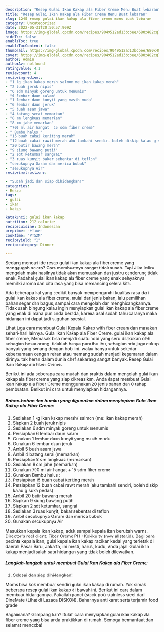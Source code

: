 ```yaml
---
description: "Resep Gulai Ikan Kakap ala Fiber Creme Menu Buat lebaran"
title: "Resep Gulai Ikan Kakap ala Fiber Creme Menu Buat lebaran"
slug: 1245-resep-gulai-ikan-kakap-ala-fiber-creme-menu-buat-lebaran
category: Uncategorized
date: 2022-05-31T20:50:57.909Z
image: https://img-global.cpcdn.com/recipes/9049512ad13bcbee/680x482cq70/gulai-ikan-kakap-ala-fiber-creme-foto-resep-utama.jpg
hideToc: false
enableToc: true
enableTocContent: false
thumbnail: https://img-global.cpcdn.com/recipes/9049512ad13bcbee/680x482cq70/gulai-ikan-kakap-ala-fiber-creme-foto-resep-utama.jpg
cover: https://img-global.cpcdn.com/recipes/9049512ad13bcbee/680x482cq70/gulai-ikan-kakap-ala-fiber-creme-foto-resep-utama.jpg
author: Admin
authorAv: notfound
ratingvalue: 4.1
reviewcount: 4
recipeingredient:
- "1 kg ikan kakap merah salmon me ikan kakap merah"
- "2 buah jeruk nipis"
- "6 sdm minyak goreng untuk menumis"
- "6 lembar daun salam"
- "1 lembar daun kunyit yang masih muda"
- "6 lembar daun jeruk"
- "5 buah asam jawa"
- "4 batang serai memarkan"
- "8 cm lengkuas memarkan"
- "8 cm jahe memarkan"
- "700 ml air hangat  15 sdm fiber creme"
- " Bumbu halus "
- "15 buah cabai keriting merah"
- "12 buah cabai rawit merah aku tambahi sendiri boleh diskip kalau g suka pedas"
- "20 butir bawang merah"
- "9 siung bawang putih"
- "2 sdt ketumbar sangrai"
- "3 ruas kunyit bakar sebentar di teflon"
- "secukupnya Garam dan merica bubuk"
- "secukupnya Air"
recipeinstructions:

- "Sudah jadi dan siap dihidangkan!"
categories:
- Resep
tags:
- gulai
- ikan
- kakap

katakunci: gulai ikan kakap 
nutrition: 212 calories
recipecuisine: Indonesian
preptime: "PT18M"
cooktime: "PT52M"
recipeyield: "1"
recipecategory: Dinner

---
```



Sedang mencari ide resep gulai ikan kakap ala fiber creme yang menggugah selera? Cara membuatnya sangat tidak susah. Tapi Jika keliru mengolah maka hasilnya tidak akan memuaskan dan justru cenderung tidak enak. Padahal gulai ikan kakap ala fiber creme yang enak selayaknya memiliki aroma dan cita rasa yang bisa memancing selera kita.


Ada beberapa hal yang sedikit banyak mempengaruhi kualitas rasa dari gulai ikan kakap ala fiber creme, mulai dari jenis bahan, lalu pemilihan bahan segar dan bagus, sampai cara mengolah dan menghidangkannya. Tidak usah bingung kalau ingin menyiapkan gulai ikan kakap ala fiber creme yang enak di mana pun anda berada, karena asal sudah tahu caranya maka hidangan ini dapat jadi suguhan spesial.

Lihat juga cara membuat Gulai Kepala Kakap with fiber cream dan masakan sehari-hari lainnya. Gulai Ikan Kakap ala Fiber Creme. gulai ikan kakap ala fiber creme, Memasak bisa menjadi suatu hobi yang seru dilakukan oleh sebagian besar orang. tidaklah hanya para ibu ibu, sebagian pria juga cukup banyak yang senang dengan hobi ini. walau hanya untuk sekedar kebersamaan dengan rekan atau memang sudah menjadi kegemaran dalam dirinya. tak heran dalam dunia chef sekarang sangat banyak. Resep Gulai Ikan Kakap ala Fiber Creme.


Berikut ini ada beberapa cara mudah dan praktis dalam mengolah gulai ikan kakap ala fiber creme yang siap dikreasikan. Anda dapat membuat Gulai Ikan Kakap ala Fiber Creme menggunakan 20 jenis bahan dan 0 tahap pembuatan. Berikut ini cara untuk menyiapkan hidangannya.

<!--inarticleads1-->

##### Bahan-bahan dan bumbu yang digunakan dalam menyiapkan Gulai Ikan Kakap ala Fiber Creme:

1. Sediakan 1 kg ikan kakap merah/ salmon (me: ikan kakap merah)
1. Siapkan 2 buah jeruk nipis
1. Sediakan 6 sdm minyak goreng untuk menumis
1. Persiapkan 6 lembar daun salam
1. Gunakan 1 lembar daun kunyit yang masih muda
1. Gunakan 6 lembar daun jeruk
1. Ambil 5 buah asam jawa
1. Ambil 4 batang serai (memarkan)
1. Persiapkan 8 cm lengkuas (memarkan)
1. Sediakan 8 cm jahe (memarkan)
1. Gunakan 700 ml air hangat + 15 sdm fiber creme
1. Gunakan  Bumbu halus :
1. Persiapkan 15 buah cabai keriting merah
1. Persiapkan 12 buah cabai rawit merah (aku tambahi sendiri, boleh diskip kalau g suka pedas)
1. Ambil 20 butir bawang merah
1. Siapkan 9 siung bawang putih
1. Siapkan 2 sdt ketumbar, sangrai
1. Sediakan 3 ruas kunyit, bakar sebentar di teflon
1. Ambil secukupnya Garam dan merica bubuk
1. Gunakan secukupnya Air


Masukkan kepala ikan kakap, aduk sampai kepala ikan berubah warna. Director&#39;s reel client: Fiber Creme PH : Kokiku tv (now allstar.id). Bagi para pecinta kepala ikan, gulai kepala ikan kakap racikan kedai yang terletak di daerah Pasar Baru, Jakarta, ini mesti, harus, kudu, Anda jajal. Gulai ikan kakap menjadi salah satu hidangan yang tidak boleh dilewatkan. 

<!--inarticleads2-->

##### Langkah-langkah untuk membuat Gulai Ikan Kakap ala Fiber Creme:


1. Selesai dan siap dihidangkan!

Moms bisa kok membuat sendiri gulai ikan kakap di rumah. Yuk simak beberapa resep gulai ikan kakap di bawah ini. Berikut ini cara dalam membuat hidangannya. Pakailah panci (stock pot) stainless steel dari DineMate (Lihat di Lazada DISKON). Bahannya anti karat serta terjamin food grade. 

Bagaimana? Gampang kan? Itulah cara menyiapkan gulai ikan kakap ala fiber creme yang bisa anda praktikkan di rumah. Semoga bermanfaat dan selamat mencoba!
